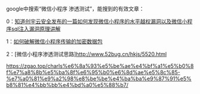 google中搜索“微信小程序 渗透测试”，能搜到的有效文章：  

0：[知道创宇云安全发布的一篇如何发现微信小程序的水平越权漏洞以及微信小程序sql注入漏洞原理讲解](https://zhuanlan.zhihu.com/p/25904744)  

1：[如何破解微信小程序传输的加密数据包](http://byd.dropsec.xyz/2019/08/07/%E6%B8%97%E9%80%8F%E6%B5%8B%E8%AF%95%E4%B9%8B%E5%BE%AE%E4%BF%A1%E5%B0%8F%E7%A8%8B%E5%BA%8F%E7%A0%B4%E8%A7%A3/)  

2：[微信小程序渗透测试思路]http://www.52bug.cn/hkjs/5520.html

https://zgao.top/charls%e6%8a%93%e5%be%ae%e4%bf%a1%e5%b0%8f%e7%a8%8b%e5%ba%8f%e6%95%b0%e6%8d%ae%e5%8c%85-%e7%a0%81%e9%a2%98%e8%be%be%e4%ba%ba%e9%87%91%e5%b8%81%e4%bb%bb%e4%bd%a0%e5%88%b7/
